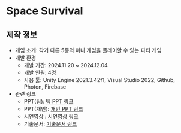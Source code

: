 # Space Survival

## 제작 정보
- 게임 소개: 각기 다른 5종의 미니 게임을 플레이할 수 있는 파티 게임
- 개발 환경
  - 개발 기간: 2024.11.20 ~ 2024.12.04
  - 개발 인원: 4명
  - 사용 툴: Unity Engine 2021.3.42f1, Visual Studio 2022, Github, Photon, Firebase
- 관련 링크
  - PPT(팀): [팀 PPT 링크](https://drive.google.com/file/d/1nj1VGEblZtts36hx3D-0A5wrYorT_W9P/view?usp=drive_link)
  - PPT(개인): [개인 PPT 링크](https://drive.google.com/file/d/1vYxj2CMo6tPNovwhgy2hiovARwHgRxXy/view?usp=drive_link)
  - 시연영상 : [시연영상 링크](https://youtu.be/uaBW7fRsa2s)
  - 기술문서: [기술문서 링크](https://docs.google.com/document/d/1zLMJ5xfbTK7r3byEhG4UPAGLEgPmlpgqa-azGCo2F48/edit?usp=drive_link)
 
